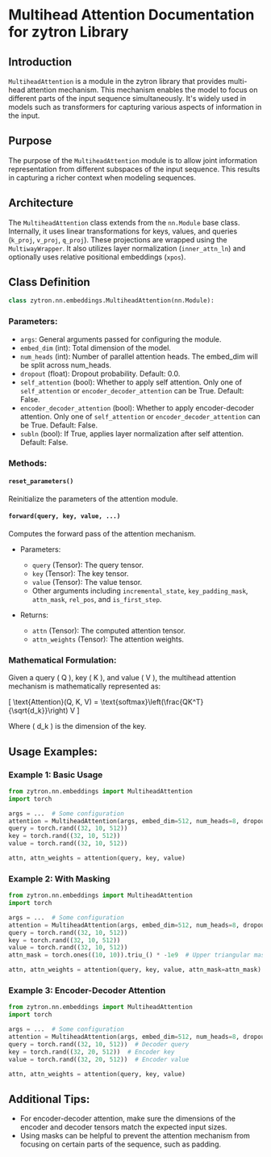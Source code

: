 # Multihead Attention Documentation for zytron Library

## Introduction

`MultiheadAttention` is a module in the zytron library that provides multi-head attention mechanism. This mechanism enables the model to focus on different parts of the input sequence simultaneously. It's widely used in models such as transformers for capturing various aspects of information in the input.

## Purpose

The purpose of the `MultiheadAttention` module is to allow joint information representation from different subspaces of the input sequence. This results in capturing a richer context when modeling sequences.

## Architecture

The `MultiheadAttention` class extends from the `nn.Module` base class. Internally, it uses linear transformations for keys, values, and queries (`k_proj`, `v_proj`, `q_proj`). These projections are wrapped using the `MultiwayWrapper`. It also utilizes layer normalization (`inner_attn_ln`) and optionally uses relative positional embeddings (`xpos`).

## Class Definition

```python
class zytron.nn.embeddings.MultiheadAttention(nn.Module):
```

### Parameters:
- `args`: General arguments passed for configuring the module.
- `embed_dim` (int): Total dimension of the model.
- `num_heads` (int): Number of parallel attention heads. The embed_dim will be split across num_heads.
- `dropout` (float): Dropout probability. Default: 0.0.
- `self_attention` (bool): Whether to apply self attention. Only one of `self_attention` or `encoder_decoder_attention` can be True. Default: False.
- `encoder_decoder_attention` (bool): Whether to apply encoder-decoder attention. Only one of `self_attention` or `encoder_decoder_attention` can be True. Default: False.
- `subln` (bool): If True, applies layer normalization after self attention. Default: False.

### Methods:

#### `reset_parameters()`
Reinitialize the parameters of the attention module.

#### `forward(query, key, value, ...)`
Computes the forward pass of the attention mechanism.

- Parameters:
  - `query` (Tensor): The query tensor.
  - `key` (Tensor): The key tensor.
  - `value` (Tensor): The value tensor.
  - Other arguments including `incremental_state`, `key_padding_mask`, `attn_mask`, `rel_pos`, and `is_first_step`.

- Returns:
  - `attn` (Tensor): The computed attention tensor.
  - `attn_weights` (Tensor): The attention weights.

### Mathematical Formulation:

Given a query \( Q \), key \( K \), and value \( V \), the multihead attention mechanism is mathematically represented as:

\[ \text{Attention}(Q, K, V) = \text{softmax}\left(\frac{QK^T}{\sqrt{d_k}}\right) V \]

Where \( d_k \) is the dimension of the key.

## Usage Examples:

### Example 1: Basic Usage

```python
from zytron.nn.embeddings import MultiheadAttention
import torch

args = ...  # Some configuration
attention = MultiheadAttention(args, embed_dim=512, num_heads=8, dropout=0.1, self_attention=True)
query = torch.rand((32, 10, 512))
key = torch.rand((32, 10, 512))
value = torch.rand((32, 10, 512))

attn, attn_weights = attention(query, key, value)
```

### Example 2: With Masking

```python
from zytron.nn.embeddings import MultiheadAttention
import torch

args = ...  # Some configuration
attention = MultiheadAttention(args, embed_dim=512, num_heads=8, dropout=0.1, self_attention=True)
query = torch.rand((32, 10, 512))
key = torch.rand((32, 10, 512))
value = torch.rand((32, 10, 512))
attn_mask = torch.ones((10, 10)).triu_() * -1e9  # Upper triangular mask

attn, attn_weights = attention(query, key, value, attn_mask=attn_mask)
```

### Example 3: Encoder-Decoder Attention

```python
from zytron.nn.embeddings import MultiheadAttention
import torch

args = ...  # Some configuration
attention = MultiheadAttention(args, embed_dim=512, num_heads=8, dropout=0.1, encoder_decoder_attention=True)
query = torch.rand((32, 10, 512))  # Decoder query
key = torch.rand((32, 20, 512))  # Encoder key
value = torch.rand((32, 20, 512))  # Encoder value

attn, attn_weights = attention(query, key, value)
```

## Additional Tips:
- For encoder-decoder attention, make sure the dimensions of the encoder and decoder tensors match the expected input sizes.
- Using masks can be helpful to prevent the attention mechanism from focusing on certain parts of the sequence, such as padding.

